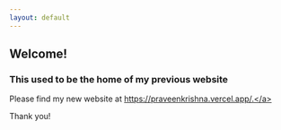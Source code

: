 ```yaml
---
layout: default
---
```


## Welcome!

### This used to be the home of my previous website

Please find my new website at <a href="https://praveenkrishna.vercel.app/">https://praveenkrishna.vercel.app/.</a>

Thank you!
